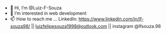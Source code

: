 - 👋 Hi, I’m @Luiz-F-Souza
- 👀 I’m interested in web development 
- 📫 How to reach me ... LinkedIn: https://www.linkedin.com/in/lf-souza98/
                          || luizfelipesouza1998@outlook.com || instagram @lfsouza.98
